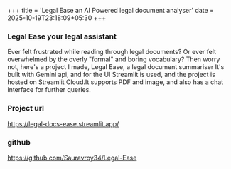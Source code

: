 +++
title = 'Legal Ease an AI Powered legal document analyser'
date = 2025-10-19T23:18:09+05:30
+++
### Legal Ease your legal assistant 
Ever felt frustrated while reading through legal documents? Or ever felt overwhelmed by the overly "formal" and boring vocabulary? Then worry not, here's a project I made, Legal Ease, a legal document summariser It's built with Gemini api, and for the UI Streamlit is used, and the project is hosted on Streamlit Cloud.It supports PDF and image, and also has a chat interface for further queries.

### Project url
https://legal-docs-ease.streamlit.app/

### github 
https://github.com/Sauravroy34/Legal-Ease